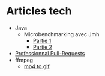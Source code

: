 Articles tech
=========

* Java
  * Microbenchmarking avec Jmh
    * [Partie 1](https://t4w4n3.github.io/article-jmh-01.html)
    * [Partie 2](https://t4w4n3.github.io/article-jmh-02.html)
* [Professionnal Pull-Requests](splitter_pull-request)
* ffmpeg
  * [mp4 to gif](https://t4w4n3.github.io/extraire_gif_hq_long_videos.html)
